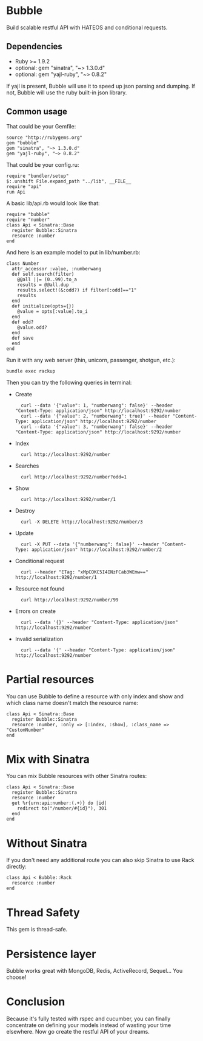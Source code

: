 Bubble
======

Build scalable restful API with HATEOS and conditional requests.

Dependencies
------------

* Ruby >= 1.9.2
* optional: gem "sinatra", "~> 1.3.0.d"
* optional: gem "yajl-ruby", "~> 0.8.2"

If yajl is present, Bubble will use it to speed up json parsing and dumping. If not, Bubble will use the ruby built-in json library.

Common usage
------------

That could be your Gemfile:

    source "http://rubygems.org"
    gem "bubble"
    gem "sinatra", "~> 1.3.0.d"
    gem "yajl-ruby", "~> 0.8.2"

That could be your config.ru:

    require "bundler/setup"
    $:.unshift File.expand_path "../lib", __FILE__
    require "api"
    run Api

A basic lib/api.rb would look like that:

    require "bubble"
    require "number"
    class Api < Sinatra::Base
      register Bubble::Sinatra
      resource :number
    end

And here is an example model to put in lib/number.rb:

    class Number
      attr_accessor :value, :numberwang
      def self.search(filter)
        @@all ||= (0..99).to_a
        results = @@all.dup
        results.select!(&:odd?) if filter[:odd]=="1"
        results
      end
      def initialize(opts={})
        @value = opts[:value].to_i
      end
      def odd?
        @value.odd?
      end
      def save
      end
    end

Run it with any web server (thin, unicorn, passenger, shotgun, etc.):

    bundle exec rackup

Then you can try the following queries in terminal:

* Create

        curl --data '{"value": 1, "numberwang": false}' --header "Content-Type: application/json" http://localhost:9292/number
        curl --data '{"value": 2, "numberwang": true}' --header "Content-Type: application/json" http://localhost:9292/number
        curl --data '{"value": 3, "numberwang": false}' --header "Content-Type: application/json" http://localhost:9292/number

* Index

        curl http://localhost:9292/number

* Searches

        curl http://localhost:9292/number?odd=1

* Show

        curl http://localhost:9292/number/1

* Destroy

        curl -X DELETE http://localhost:9292/number/3

* Update

        curl -X PUT --data '{"numberwang": false}' --header "Content-Type: application/json" http://localhost:9292/number/2

* Conditional request

        curl --header "ETag: "xMpCOKC5I4INzFCab3WEmw==" http://localhost:9292/number/1

* Resource not found

        curl http://localhost:9292/number/99

* Errors on create

        curl --data '{}' --header "Content-Type: application/json" http://localhost:9292/number

* Invalid serialization

        curl --data '{' --header "Content-Type: application/json" http://localhost:9292/number

Partial resources
=================

You can use Bubble to define a resource with only index and show and which class name doesn't match the resource name:

    class Api < Sinatra::Base
      register Bubble::Sinatra
      resource :number, :only => [:index, :show], :class_name => "CustomNumber"
    end

Mix with Sinatra
================

You can mix Bubble resources with other Sinatra routes:

    class Api < Sinatra::Base
      register Bubble::Sinatra
      resource :number
      get %r{urn:api:number:(.+)} do |id|
        redirect to("/number/#{id}"), 301
      end
    end

Without Sinatra
===============

If you don't need any additional route you can also skip Sinatra to use Rack directly:

    class Api < Bubble::Rack
      resource :number
    end

Thread Safety
=============

This gem is thread-safe.

Persistence layer
=================

Bubble works great with MongoDB, Redis, ActiveRecord, Sequel... You choose!

Conclusion
==========

Because it's fully tested with rspec and cucumber, you can finally concentrate on defining your models instead of wasting your time elsewhere. Now go create the restful API of your dreams.